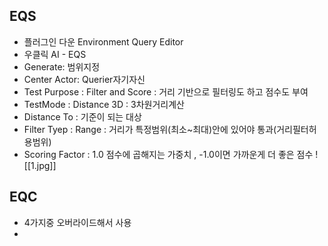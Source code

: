 ## EQS
- 플러그인 다운 Environment Query Editor
- 우클릭 AI - EQS
- Generate: 범위지정
- Center Actor: Querier자기자신
- Test Purpose : Filter and Score : 거리 기반으로 필터링도 하고 점수도 부여 
- TestMode : Distance 3D : 3차원거리계산 
- Distance To : 기준이 되는 대상 
- Filter Tyep : Range : 거리가 특정범위(최소~최대)안에 있어야 통과(거리필터허용범위) 
- Scoring Factor : 1.0 점수에 곱해지는 가중치 , -1.0이면 가까운게 더 좋은 점수
![[1.jpg]]
## EQC
- 4가지중 오버라이드해서 사용
- 
